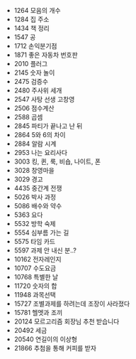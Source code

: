 - 1264 모음의 개수
- 1284 집 주소
- 1434 책 정리  
- 1547 공  
- 1712 손익분기점  
- 1871 좋은 자동차 번호판  
- 2010 플러그  
- 2145 숫자 놀이 
- 2475 검증수 
- 2480 주사위 세개  
- 2547 사탕 선생 고창영  
- 2506 점수계산  
- 2588 곱셈
- 2845 파티가 끝나고 난 뒤  
- 2864 5와 6의 차이  
- 2884 알람 시계  
- 2953 나는 요리사다
- 3003 킹, 퀸, 룩, 비숍, 나이트, 폰
- 3028 창영마을  
- 3029 경고  
- 4435 중간계 전쟁  
- 5026 박사 과정
- 5086 배수와 약수
- 5363 요다  
- 5532 방학 숙제  
- 5554 심부름 가는 길  
- 5575 타임 카드
- 5597 과제 안 내신 분..?  
- 10162 전자레인지  
- 10707 수도요금  
- 10768 특별한 날  
- 11720 숫자의 합  
- 11948 과목선택  
- 15727 조별과제를 하려는데 조장이 사라졌다  
- 15781 헬멧과 조끼  
- 20124 모르고리즘 회장님 추천 받습니다  
- 20492 세금  
- 20540 연길이의 이상형 
- 21866 추첨을 통해 커피를 받자  
